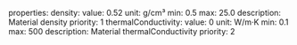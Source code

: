 properties:
  density:
    value: 0.52
    unit: g/cm³
    min: 0.5
    max: 25.0
    description: Material density
    priority: 1
  thermalConductivity:
    value: 0
    unit: W/m·K
    min: 0.1
    max: 500
    description: Material thermalConductivity
    priority: 2
